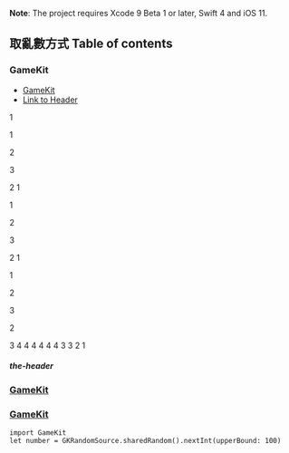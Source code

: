 
**Note**: The project requires Xcode 9 Beta 1 or later, Swift 4 and iOS 11.

## 取亂數方式 Table of contents
### GameKit
- [GameKit](#jump-to-GameKit)
- [Link to Header](#the-header)




1

1



2




3

2
1

1



2




3

2
1

1



2




3

2

3
4
4
4
4
4
4
3
3
2
1
##### the-header
### [GameKit](#jump-to-GameKit)

### [GameKit](https://developer.apple.com/documentation/gameplaykit/gkrandomsource)


```
import GameKit
let number = GKRandomSource.sharedRandom().nextInt(upperBound: 100)
          
```
